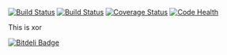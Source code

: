 
[![Build Status](https://travis-ci.org/Mattias-/xor.png?branch=master)](https://travis-ci.org/Mattias-/xor)
[![Build Status](https://drone.io/github.com/Mattias-/xor/status.png)](https://drone.io/github.com/Mattias-/xor/latest)
[![Coverage Status](https://coveralls.io/repos/Mattias-/xor/badge.png)](https://coveralls.io/r/Mattias-/xor)
[![Code Health](https://landscape.io/github/Mattias-/xor/master/landscape.png)](https://landscape.io/github/Mattias-/xor/master)


This is xor


[![Bitdeli Badge](https://d2weczhvl823v0.cloudfront.net/Mattias-/xor/trend.png)](https://bitdeli.com/free "Bitdeli Badge")

